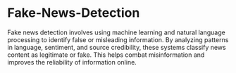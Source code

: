 # Fake-News-Detection
Fake news detection involves using machine learning and natural language processing to identify false or misleading information. By analyzing patterns in language, sentiment, and source credibility, these systems classify news content as legitimate or fake. This helps combat misinformation and improves the reliability of information online.
